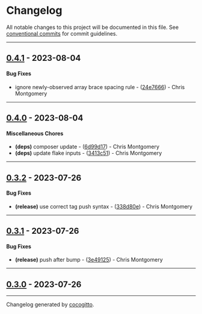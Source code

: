 # Changelog
All notable changes to this project will be documented in this file. See [conventional commits](https://www.conventionalcommits.org/) for commit guidelines.

- - -
## [0.4.1](https://github.com/kleinweb/php-coding-standards/compare/0.4.0..0.4.1) - 2023-08-04
#### Bug Fixes
- ignore newly-observed array brace spacing rule - ([24e7666](https://github.com/kleinweb/php-coding-standards/commit/24e7666798cf84b19cd322bb48773300ece2f67e)) - Chris Montgomery

- - -

## [0.4.0](https://github.com/kleinweb/php-coding-standards/compare/0.3.2..0.4.0) - 2023-08-04
#### Miscellaneous Chores
- **(deps)** composer update - ([6d99d17](https://github.com/kleinweb/php-coding-standards/commit/6d99d17994a5a032392d5eee2e761f82e1a850db)) - Chris Montgomery
- **(deps)** update flake inputs - ([3413c51](https://github.com/kleinweb/php-coding-standards/commit/3413c51996e0da75c87e7146fd5ce369b65303ef)) - Chris Montgomery

- - -

## [0.3.2](https://github.com/kleinweb/php-coding-standards/compare/0.3.1..0.3.2) - 2023-07-26
#### Bug Fixes
- **(release)** use correct tag push syntax - ([338d80e](https://github.com/kleinweb/php-coding-standards/commit/338d80e7304301494a2f732c3132ad4e2128238d)) - Chris Montgomery

- - -

## [0.3.1](https://github.com/kleinweb/php-coding-standards/compare/0.3.0..0.3.1) - 2023-07-26
#### Bug Fixes
- **(release)** push after bump - ([3e49125](https://github.com/kleinweb/php-coding-standards/commit/3e4912562cfcbfa2fca2b1601cb049061c6e1780)) - Chris Montgomery

- - -

## [0.3.0](https://github.com/kleinweb/php-coding-standards/compare/0.1.0..0.3.0) - 2023-07-26

- - -

Changelog generated by [cocogitto](https://github.com/cocogitto/cocogitto).